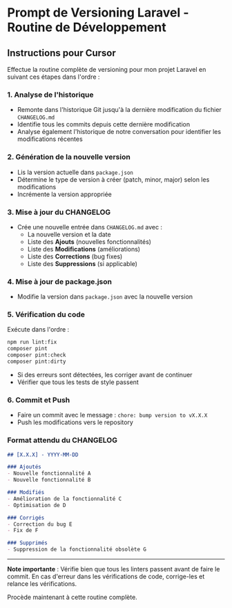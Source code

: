 # Prompt de Versioning Laravel - Routine de Développement

## Instructions pour Cursor

Effectue la routine complète de versioning pour mon projet Laravel en suivant ces étapes dans l'ordre :

### 1. Analyse de l'historique
- Remonte dans l'historique Git jusqu'à la dernière modification du fichier `CHANGELOG.md`
- Identifie tous les commits depuis cette dernière modification
- Analyse également l'historique de notre conversation pour identifier les modifications récentes

### 2. Génération de la nouvelle version
- Lis la version actuelle dans `package.json`
- Détermine le type de version à créer (patch, minor, major) selon les modifications
- Incrémente la version appropriée

### 3. Mise à jour du CHANGELOG
- Crée une nouvelle entrée dans `CHANGELOG.md` avec :
  - La nouvelle version et la date
  - Liste des **Ajouts** (nouvelles fonctionnalités)
  - Liste des **Modifications** (améliorations)
  - Liste des **Corrections** (bug fixes)  
  - Liste des **Suppressions** (si applicable)

### 4. Mise à jour de package.json
- Modifie la version dans `package.json` avec la nouvelle version

### 5. Vérification du code
Exécute dans l'ordre :
```bash
npm run lint:fix
composer pint
composer pint:check
composer pint:dirty
```
- Si des erreurs sont détectées, les corriger avant de continuer
- Vérifier que tous les tests de style passent

### 6. Commit et Push
- Faire un commit avec le message : `chore: bump version to vX.X.X`
- Push les modifications vers le repository

### Format attendu du CHANGELOG
```markdown
## [X.X.X] - YYYY-MM-DD

### Ajoutés
- Nouvelle fonctionnalité A
- Nouvelle fonctionnalité B

### Modifiés
- Amélioration de la fonctionnalité C
- Optimisation de D

### Corrigés
- Correction du bug E
- Fix de F

### Supprimés
- Suppression de la fonctionnalité obsolète G
```

---

**Note importante** : Vérifie bien que tous les linters passent avant de faire le commit. En cas d'erreur dans les vérifications de code, corrige-les et relance les vérifications.

Procède maintenant à cette routine complète.
